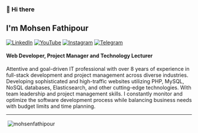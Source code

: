 ### 👋 Hi there 
## I'm Mohsen Fathipour
[![LinkedIn](https://img.shields.io/badge/linkedin-%230077B5.svg?style=for-the-badge&logo=linkedin&logoColor=white)](https://www.linkedin.com/in/mohsenfathipour/) 
[![YouTube](https://img.shields.io/badge/YouTube-%23FF0000.svg?style=for-the-badge&logo=YouTube&logoColor=white)](https://www.youtube.com/channel/UC2w9u2r5YbJeE4AqPdgwFJA) 
[![Instagram](https://img.shields.io/badge/Instagram-%23E4405F.svg?style=for-the-badge&logo=Instagram&logoColor=white)](https://www.instagram.com/mohsenfathipour_com/) 
[![Telegram](https://img.shields.io/badge/Telegram-2CA5E0?style=for-the-badge&logo=telegram&logoColor=white)](https://t.me/MohsenFathiPour)

#### Web Developer, Project Manager and Technology Lecturer
<p>Attentive and goal-driven IT professional with over 8 years of experience in full-stack development and project management across diverse industries. Developing sophisticated and high-traffic websites utilizing PHP, MySQL, NoSQL databases, Elasticsearch, and other cutting-edge technologies. With team leadership and project management skills. I constantly monitor and optimize the software development process while balancing business needs with budget limits and time planning.</p>

<hr>

<p>&nbsp;<img align="center" src="https://github-readme-stats.vercel.app/api?username=mohsenfathipour&show_icons=true&locale=en" alt="mohsenfathipour" /></p>
